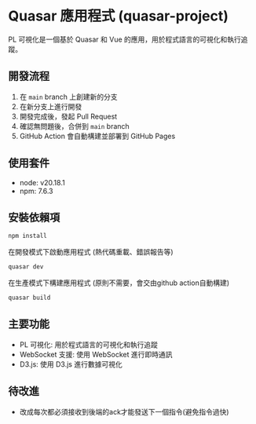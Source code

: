 # Quasar 應用程式 (quasar-project)

PL 可視化是一個基於 Quasar 和 Vue 的應用，用於程式語言的可視化和執行追蹤。

## 開發流程
1. 在 `main` branch 上創建新的分支
2. 在新分支上進行開發
3. 開發完成後，發起 Pull Request
4. 確認無問題後，合併到 `main` branch
5. GitHub Action 會自動構建並部署到 GitHub Pages

## 使用套件
* node: v20.18.1
* npm: 7.6.3

## 安裝依賴項
```bash
npm install
```

在開發模式下啟動應用程式 (熱代碼重載、錯誤報告等)
```bash
quasar dev
```

在生產模式下構建應用程式 (原則不需要，會交由github action自動構建)
```bash
quasar build
```

## 主要功能
- PL 可視化: 用於程式語言的可視化和執行追蹤
- WebSocket 支援: 使用 WebSocket 進行即時通訊
- D3.js: 使用 D3.js 進行數據可視化

## 待改進
- 改成每次都必須接收到後端的ack才能發送下一個指令(避免指令過快)
